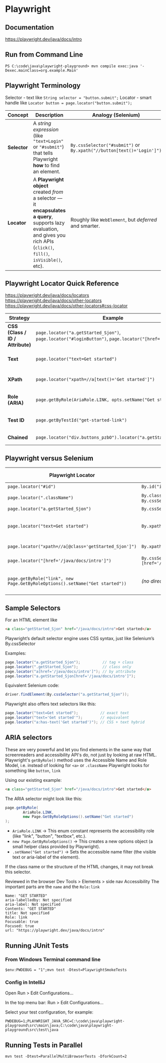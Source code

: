 # Playwright

## Documentation

https://playwright.dev/java/docs/intro

## Run from Command Line

```declarative
PS C:\code\java\playwright-playground> mvn compile exec:java '-Dexec.mainClass=org.example.Main'
```

## Playwright Terminology

Selector - text like `String selector = "button.submit";`
Locator - smart handle like `Locator button = page.locator("button.submit");`

| Concept      | Description                                                                                                                                                                   | Analogy (Selenium)                                                    |
| ------------ | ----------------------------------------------------------------------------------------------------------------------------------------------------------------------------- | --------------------------------------------------------------------- |
| **Selector** | A *string expression* (like `"text=Login"` or `"#submit"`) that tells Playwright **how** to find an element.                                                                  | `By.cssSelector("#submit")` or `By.xpath("//button[text()='Login']")` |
| **Locator**  | A **Playwright object** created *from* a selector — it **encapsulates a query**, supports lazy evaluation, and gives you rich APIs (`click()`, `fill()`, `isVisible()`, etc). | Roughly like `WebElement`, but *deferred* and smarter.                |

## Playwright Locator Quick Reference

https://playwright.dev/java/docs/locators
https://playwright.dev/java/docs/other-locators
https://playwright.dev/java/docs/other-locators#css-locator

| **Strategy** | **Example** | **Notes** |
|---------------|-------------|-----------|
| **CSS (Class / ID / Attribute)** | `page.locator("a.getStarted_Sjon")`, `page.locator("#loginButton")`, `page.locator("[href='/home']")` | ✅ Fast, standard, flexible |
| **Text** | `page.locator("text=Get started")` | ✅ Readable, semantic |
| **XPath** | `page.locator("xpath=//a[text()='Get started']")` | ⚠️ Verbose, slower |
| **Role (ARIA)** | `page.getByRole(AriaRole.LINK, opts.setName("Get started"))` | ✅ Accessible, resilient |
| **Test ID** | `page.getByTestId("get-started-link")` | ✅ Best for testable apps |
| **Chained** | `page.locator("div.buttons_pzbO").locator("a.getStarted_Sjon")` | ✅ Scoped precision |


## Playwright versus Selenium

| **Playwright Locator** | **Selenium Equivalent** | **Type of Selector** |
|--------------------------|--------------------------|------------------------|
| `page.locator("#id")` | `By.id("id")` | **ID selector** |
| `page.locator(".className")` | `By.className("className")` or `By.cssSelector(".className")` | **Class selector** |
| `page.locator("a.getStarted_Sjon")` | `By.cssSelector("a.getStarted_Sjon")` | **CSS selector** |
| `page.locator("text=Get started")` | `By.xpath("//*[text()='Get started']")` | **Text selector** *(Playwright-only shorthand)* |
| `page.locator("xpath=//a[@class='getStarted_Sjon']")` | `By.xpath("//a[@class='getStarted_Sjon']")` | **XPath selector** |
| `page.locator("[href='/java/docs/intro']")` | `By.cssSelector("[href='/java/docs/intro']")` | **Attribute selector** |
| `page.getByRole("link", new Page.GetByRoleOptions().setName("Get started"))` | *(no direct equivalent)* | **ARIA role selector** *(accessibility-aware)* |

## Sample Selectors

For an HTML element like

```html
<a class="getStarted_Sjon" href="/java/docs/intro">Get started</a>
```

Playwright’s default selector engine uses CSS syntax, just like Selenium’s By.cssSelector

Examples:
```java
page.locator("a.getStarted_Sjon");          // tag + class
page.locator(".getStarted_Sjon");           // class only
page.locator("a[href='/java/docs/intro']"); // by attribute
page.locator("a.getStarted_Sjon[href='/java/docs/intro']");
```
Equivalent Selenium code:
```java
driver.findElement(By.cssSelector("a.getStarted_Sjon"));
```

Playwright also offers text selectors like this:
```java
page.locator("text=Get started");          // exact text
page.locator("text='Get started'");        // equivalent
page.locator("a:has-text('Get started')"); // CSS + text hybrid
```

## ARIA selectors
These are very powerful and let you find elements in the same way that screenreaders and accessibility API's do, not just by looking at raw HTML.
Playwright's `getByRole()` method uses the Accessible Name and Role Model, i.e. instead of looking for `<a>` or `.className` Playwright looks for something like `button`, `link`

Using our existing example:

```html
<a class="getStarted_Sjon" href="/java/docs/intro">Get started</a>
```

The ARIA selector might look like this:

```java
page.getByRole(
        AriaRole.LINK, 
        new Page.GetByRoleOptions().setName("Get started")
);
```

* `AriaRole.LINK` → This enum constant represents the accessibility role (like "link", "button", "textbox", etc.).
* `new Page.GetByRoleOptions()` → This creates a new options object (a small helper class provided by Playwright).
* `.setName("Get started")` → Sets the accessible name filter (the visible text or aria-label of the element).

If the class name or the structure of the HTML changes, it may not break this selector.

Reviewed in the browser Dev Tools > Elements > side nav Accessibility
The important parts are the `name` and the `Role:link`

```properties
Name: "GET STARTED"
aria-labelledby: Not specified
aria-label: Not specified
Contents: "GET STARTED"
title: Not specified
Role: link
Focusable: true
Focused: true
url: "https://playwright.dev/java/docs/intro"
```

## Running JUnit Tests

### From Windows Terminal command line

```properties
$env:PWDEBUG = "1";mvn test -Dtest=PlaywrightSmokeTests
```

### Config in IntelliJ

Open Run > Edit Configurations…

In the top menu bar:
Run > Edit Configurations…

Select your test configuration, for example:
```
PWDEBUG=1;PLAYWRIGHT_JAVA_SRC=C:\code\java\playwright-playground\src\main\java;C:\code\java\playwright-playground\src\test\java
```

## Running Tests in Parallel

```properties
mvn test -Dtest=ParallelMultiBrowserTests -DforkCount=2
```